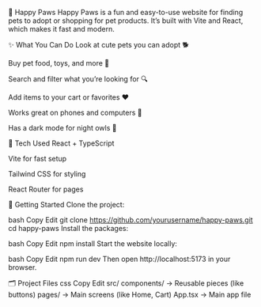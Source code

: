 🐾 Happy Paws
Happy Paws is a fun and easy-to-use website for finding pets to adopt or shopping for pet products. It’s built with Vite and React, which makes it fast and modern.

✨ What You Can Do
Look at cute pets you can adopt 🐕

Buy pet food, toys, and more 🛒

Search and filter what you’re looking for 🔍

Add items to your cart or favorites ❤️

Works great on phones and computers 📱

Has a dark mode for night owls 🌙

🔧 Tech Used
React + TypeScript

Vite for fast setup

Tailwind CSS for styling

React Router for pages

🚀 Getting Started
Clone the project:

bash
Copy
Edit
git clone https://github.com/yourusername/happy-paws.git
cd happy-paws
Install the packages:

bash
Copy
Edit
npm install
Start the website locally:

bash
Copy
Edit
npm run dev
Then open http://localhost:5173 in your browser.

🗂️ Project Files
css
Copy
Edit
src/
  components/  → Reusable pieces (like buttons)
  pages/       → Main screens (like Home, Cart)
  App.tsx      → Main app file
